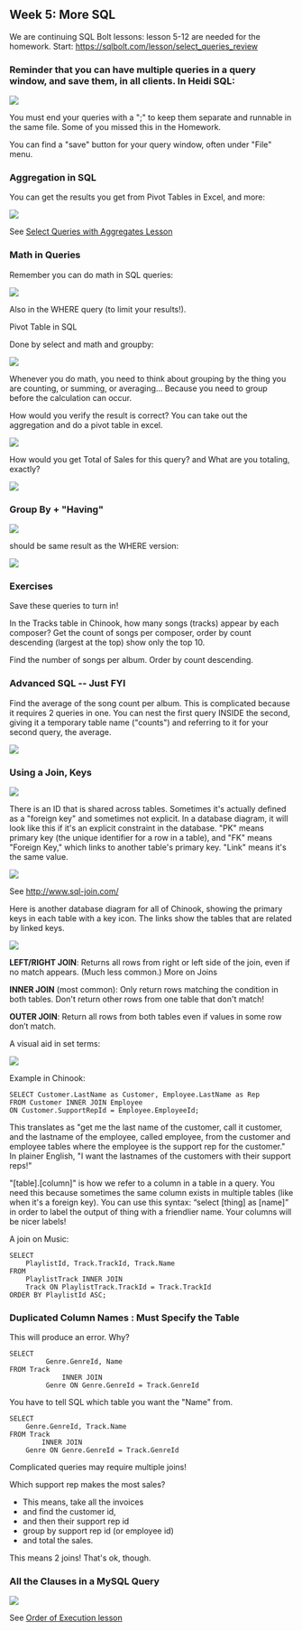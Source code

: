 
## Week 5: More SQL

We are continuing SQL Bolt lessons: lesson 5-12 are needed for the homework.  Start: https://sqlbolt.com/lesson/select_queries_review

### Reminder that you can have multiple queries in a query window, and save them, in all clients.  In Heidi SQL:

<img src="assets/Readme-16f9c.png">

You must end your queries with a ";" to keep them separate and runnable in the same file.  Some of you missed this in the Homework.

You can find a "save" button for your query window, often under "File" menu.


### Aggregation in SQL

You can get the results you get from Pivot Tables in Excel, and more:

<img src="assets/Readme-2d9ca.png">

See [Select Queries with Aggregates Lesson](https://sqlbolt.com/lesson/select_queries_with_aggregates)


### Math in Queries

Remember you can do math in SQL queries:

<img src="assets/Readme-38c69.png">

Also in the WHERE query (to limit your results!).

Pivot Table in SQL

Done by select and math and groupby:

<img src="assets/Readme-0b397.png">

Whenever you do math, you need to think about grouping by the thing you are counting, or summing, or averaging...  Because you need to group before the calculation can occur.

How would you verify the result is correct?  You can take out the aggregation and do a pivot table in excel.

<img src="assets/Readme-dc929.png">

How would you get Total of Sales for this query?  and What are you totaling, exactly?

<img src="assets/Readme-fe3a9.png">

### Group By + "Having"


<img src="assets/Readme-8fe8b.png">

should be same result as the WHERE version:

<img src="assets/Readme-ae657.png">

### Exercises

Save these queries to turn in!

In the Tracks table in Chinook, how many songs (tracks) appear by each composer?  Get the count of songs per composer, order by count descending (largest at the top) show only the top 10.

Find the number of songs per album.  Order by count descending.

### Advanced SQL -- Just FYI

Find the average of the song count per album.  This is complicated because it requires 2 queries in one. You can nest the first query INSIDE the second, giving it a temporary table name ("counts") and referring to it for your second query, the average.

<img src="assets/Readme-adf7c.png">

### Using a Join, Keys

<img src="assets/Readme-c5575.png">

There is an ID that is shared across tables.  Sometimes it's actually defined as a "foreign key" and sometimes not explicit.  In a database diagram, it will look like this if it's an explicit constraint in the database. "PK" means primary key (the unique identifier for a row in a table), and "FK" means "Foreign Key," which links to another table's primary key. "Link" means it's the same value.

<img src="assets/Readme-d6f0d.png">

See http://www.sql-join.com/

Here is another database diagram for all of Chinook, showing the primary keys in each table with a key icon.  The links show the tables that are related by linked keys.

<img src="assets/Readme-9ef30.png">

**LEFT/RIGHT JOIN**: Returns all rows from right or left side of the join, even if no match appears. (Much less common.)
More on Joins

**INNER JOIN** (most common): Only return rows
matching the condition in both tables.  Don't return other rows from one table that don't match!

**OUTER JOIN**: Return all rows from both tables even
if values in some row don’t match.

A visual aid in set terms:

<img src="assets/Readme-2144c.png">

Example in Chinook:

````
SELECT Customer.LastName as Customer, Employee.LastName as Rep
FROM Customer INNER JOIN Employee
ON Customer.SupportRepId = Employee.EmployeeId;
````

This translates as "get me the last name of the customer, call it customer, and the lastname of the employee, called employee, from the customer and employee tables where the employee is the support rep for the customer."  In plainer English,  "I want the lastnames of the customers with their support reps!"

"[table].[column]" is how we refer to a column in a table in a query.  You need this because sometimes the same column exists in multiple tables (like when it's a foreign key).
You can use this syntax: “select [thing] as [name]” in order to label the output of thing with a friendlier name. Your columns will be nicer labels!

A join on Music:

````
SELECT
    PlaylistId, Track.TrackId, Track.Name
FROM
    PlaylistTrack INNER JOIN
    Track ON PlaylistTrack.TrackId = Track.TrackId
ORDER BY PlaylistId ASC;
````

### Duplicated Column Names : Must Specify the Table

This will produce an error.  Why?

````
SELECT
         Genre.GenreId, Name
FROM Track
             INNER JOIN
         Genre ON Genre.GenreId = Track.GenreId
````

You have to tell SQL which table you want the "Name" from.

````
SELECT
    Genre.GenreId, Track.Name
FROM Track
        INNER JOIN
    Genre ON Genre.GenreId = Track.GenreId
````

Complicated queries may require multiple joins!

Which support rep makes the most sales?

* This means, take all the invoices
* and find the customer id,
* and then their support rep id
* group by support rep id (or employee id)
* and total the sales.

This means 2 joins!  That's ok, though.


###  All the Clauses in a MySQL Query

<img src="assets/Readme-48581.png">

See [Order of Execution lesson](https://sqlbolt.com/lesson/select_queries_order_of_execution)
